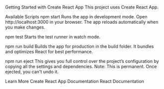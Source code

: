 Getting Started with Create React App
This project uses Create React App.

Available Scripts
npm start
Runs the app in development mode.
Open http://localhost:3000 in your browser.
The app reloads automatically when you make changes.

npm test
Starts the test runner in watch mode.

npm run build
Builds the app for production in the build folder.
It bundles and optimizes React for best performance.

npm run eject
This gives you full control over the project’s configuration by copying all the settings and dependencies.
Note: This is permanent. Once ejected, you can't undo it.

Learn More
Create React App Documentation
React Documentation